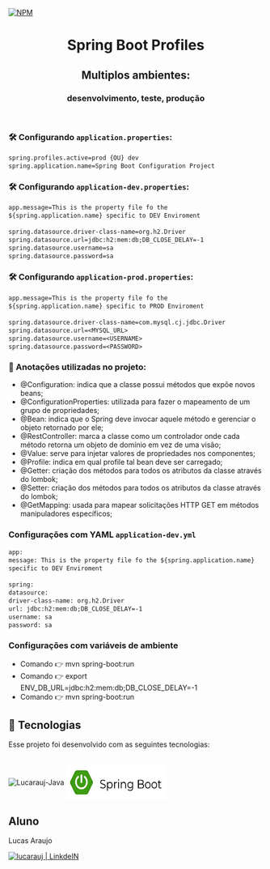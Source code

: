 [![NPM](https://img.shields.io/npm/l/react)](https://github.com/lucarauj/spring-boot-config/blob/main/LICENSE)

<h1 align="center"> Spring Boot Profiles </h1>
<h2 align="center"> Multiplos ambientes: </h2>
<h3 align="center"> desenvolvimento, teste, produção </h3>

<br>

### 🛠 Configurando ```application.properties```:
```
spring.profiles.active=prod {OU} dev
spring.application.name=Spring Boot Configuration Project
```

### 🛠 Configurando ```application-dev.properties```:
```
app.message=This is the property file fo the ${spring.application.name} specific to DEV Enviroment

spring.datasource.driver-class-name=org.h2.Driver
spring.datasource.url=jdbc:h2:mem:db;DB_CLOSE_DELAY=-1
spring.datasource.username=sa
spring.datasource.password=sa
```

### 🛠 Configurando ```application-prod.properties```:
```
app.message=This is the property file fo the ${spring.application.name} specific to PROD Enviroment

spring.datasource.driver-class-name=com.mysql.cj.jdbc.Driver
spring.datasource.url=<MYSQL_URL>
spring.datasource.username=<USERNAME>
spring.datasource.password=<PASSWORD>
```
### 📝 Anotações utilizadas no projeto:

- @Configuration: indica que a classe possui métodos que expõe novos beans;
- @ConfigurationProperties: utilizada para fazer o mapeamento de um grupo de propriedades;
- @Bean: indica que o Spring deve invocar aquele método e gerenciar o objeto retornado por ele;
- @RestController: marca a classe como um controlador onde cada método retorna um objeto de domínio em vez de uma visão;
- @Value: serve para injetar valores de propriedades nos componentes;
- @Profile: indica em qual profile tal bean deve ser carregado;
- @Getter: criação dos métodos para todos os atributos da classe através do lombok;
- @Setter: criação dos métodos para todos os atributos da classe através do lombok;
- @GetMapping: usada para mapear solicitações HTTP GET em métodos manipuladores específicos;


### Configurações com YAML ```application-dev.yml```

```
app:
message: This is the property file fo the ${spring.application.name} specific to DEV Enviroment

spring:
datasource:
driver-class-name: org.h2.Driver
url: jdbc:h2:mem:db;DB_CLOSE_DELAY=-1
username: sa
password: sa
```

### Configurações com variáveis de ambiente

- Comando 👉 mvn spring-boot:run
- Comando 👉 export ENV_DB_URL=jdbc:h2:mem:db;DB_CLOSE_DELAY=-1
- Comando 👉 mvn spring-boot:run


## 🚀 Tecnologias

Esse projeto foi desenvolvido com as seguintes tecnologias:
<div style="display: inline_block"><br>
<img align="center" alt="Lucarauj-Java" height="50" width="60" src="https://cdn.jsdelivr.net/gh/devicons/devicon/icons/java/java-original.svg">
<img align="center" alt="Lucarauj-Springboot" height="70" width="200" src="https://github.com/lucarauj/assets/blob/main/SpringBoot.jpeg">          

</div>

## Aluno

Lucas Araujo

<a href="https://www.linkedin.com/in/lucarauj"><img alt="lucarauj | LinkdeIN" width="40px" src="https://user-images.githubusercontent.com/43545812/144035037-0f415fc7-9f96-4517-a370-ccc6e78a714b.png" /></a>

